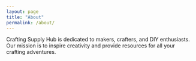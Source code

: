 ```yaml
---
layout: page
title: "About"
permalink: /about/
---
```


Crafting Supply Hub is dedicated to makers, crafters, and DIY enthusiasts. Our mission is to inspire creativity and provide resources for all your crafting adventures.
